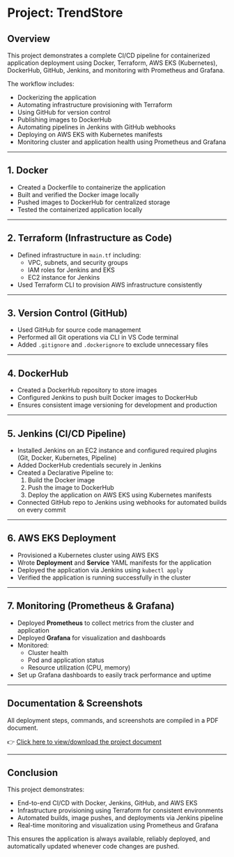 # Project: TrendStore

## Overview
This project demonstrates a complete CI/CD pipeline for containerized application deployment using Docker, Terraform, AWS EKS (Kubernetes), DockerHub, GitHub, Jenkins, and monitoring with Prometheus and Grafana.

The workflow includes:

- Dockerizing the application  
- Automating infrastructure provisioning with Terraform  
- Using GitHub for version control  
- Publishing images to DockerHub  
- Automating pipelines in Jenkins with GitHub webhooks  
- Deploying on AWS EKS with Kubernetes manifests  
- Monitoring cluster and application health using Prometheus and Grafana  

---

## 1. Docker
- Created a Dockerfile to containerize the application  
- Built and verified the Docker image locally  
- Pushed images to DockerHub for centralized storage  
- Tested the containerized application locally  

---

## 2. Terraform (Infrastructure as Code)
- Defined infrastructure in `main.tf` including:  
  - VPC, subnets, and security groups  
  - IAM roles for Jenkins and EKS  
  - EC2 instance for Jenkins  
- Used Terraform CLI to provision AWS infrastructure consistently  

---

## 3. Version Control (GitHub)
- Used GitHub for source code management  
- Performed all Git operations via CLI in VS Code terminal  
- Added `.gitignore` and `.dockerignore` to exclude unnecessary files  

---

## 4. DockerHub
- Created a DockerHub repository to store images  
- Configured Jenkins to push built Docker images to DockerHub  
- Ensures consistent image versioning for development and production  

---

## 5. Jenkins (CI/CD Pipeline)
- Installed Jenkins on an EC2 instance and configured required plugins (Git, Docker, Kubernetes, Pipeline)  
- Added DockerHub credentials securely in Jenkins  
- Created a Declarative Pipeline to:  
  1. Build the Docker image  
  2. Push the image to DockerHub  
  3. Deploy the application on AWS EKS using Kubernetes manifests  
- Connected GitHub repo to Jenkins using webhooks for automated builds on every commit  

---

## 6. AWS EKS Deployment
- Provisioned a Kubernetes cluster using AWS EKS  
- Wrote **Deployment** and **Service** YAML manifests for the application  
- Deployed the application via Jenkins using `kubectl apply`  
- Verified the application is running successfully in the cluster  

---

## 7. Monitoring (Prometheus & Grafana)
- Deployed **Prometheus** to collect metrics from the cluster and application  
- Deployed **Grafana** for visualization and dashboards  
- Monitored:  
  - Cluster health  
  - Pod and application status  
  - Resource utilization (CPU, memory)  
- Set up Grafana dashboards to easily track performance and uptime  

---

## Documentation & Screenshots
All deployment steps, commands, and screenshots are compiled in a PDF document.  

👉 [Click here to view/download the project document](https://github.com/Anand-kumar-git/Project2_Document/raw/main/Project%20TrendStore.pdf)  

---

## Conclusion
This project demonstrates:  

- End-to-end CI/CD with Docker, Jenkins, GitHub, and AWS EKS  
- Infrastructure provisioning using Terraform for consistent environments  
- Automated builds, image pushes, and deployments via Jenkins pipeline  
- Real-time monitoring and visualization using Prometheus and Grafana  

This ensures the application is always available, reliably deployed, and automatically updated whenever code changes are pushed.
